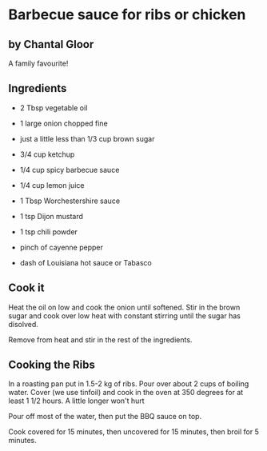 # Barbecue sauce for ribs or chicken

## by Chantal Gloor

A family favourite!

## Ingredients

- 2 Tbsp vegetable oil

- 1 large onion chopped fine

- just a little less than 1/3 cup brown sugar

- 3/4 cup ketchup

- 1/4 cup spicy barbecue sauce

- 1/4 cup lemon juice

- 1 Tbsp Worchestershire sauce

- 1 tsp Dijon mustard

- 1 tsp chili powder

- pinch of cayenne pepper

- dash of Louisiana hot sauce or Tabasco

## Cook it

Heat the oil on low and cook the onion until softened. Stir in the brown sugar and cook over low heat with constant stirring until the sugar has disolved.

Remove from heat and stir in the rest of the ingredients.

## Cooking the Ribs

In a roasting pan put in 1.5-2 kg of ribs. Pour over about 2 cups of boiling water. Cover (we use tinfoil) and cook in the oven at 350 degrees for at least 1 1/2 hours. A little longer won't hurt

Pour off most of the water, then put the BBQ sauce on top.

Cook covered for 15 minutes, then uncovered for 15 minutes, then broil for 5 minutes.
